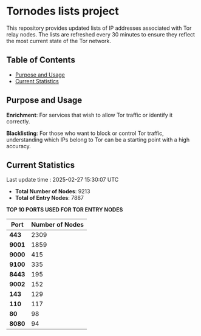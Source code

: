# Tornodes lists project

This repository provides updated lists of IP addresses associated with Tor relay nodes. The lists are refreshed every 30 minutes to ensure they reflect the most current state of the Tor network.

## Table of Contents

- [Purpose and Usage](#purpose-and-usage)
- [Current Statistics](#current-statistics)


## Purpose and Usage

**Enrichment**: For services that wish to allow Tor traffic or identify it correctly.

**Blacklisting**: For those who want to block or control Tor traffic, understanding which IPs belong to Tor can be a starting point with a high accuracy.

## Current Statistics

Last update time : 2025-02-27 15:30:07 UTC

- **Total Number of Nodes**: 9213
- **Total of Entry Nodes**: 7887

**TOP 10 PORTS USED FOR TOR ENTRY NODES**

| **Port** | **Number of Nodes** |
|------|-----------------|
| **443**   | 2309  |
| **9001**   | 1859  |
| **9000**   | 415  |
| **9100**   | 335  |
| **8443**   | 195  |
| **9002**   | 152  |
| **143**   | 129  |
| **110**   | 117  |
| **80**   | 98  |
| **8080**   | 94  |

